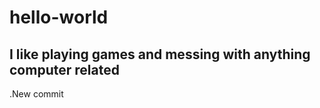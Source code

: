 # hello-world
I like playing games and messing with anything computer related
---------------------------------------------------------------

.New commit

